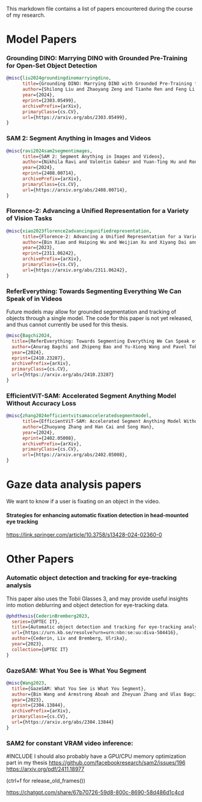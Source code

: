 This markdown file contains a list of papers encountered during the course of my research. 

# Model Papers

### Grounding DINO: Marrying DINO with Grounded Pre-Training for Open-Set Object Detection

```bibtex
@misc{liu2024groundingdinomarryingdino,
      title={Grounding DINO: Marrying DINO with Grounded Pre-Training for Open-Set Object Detection}, 
      author={Shilong Liu and Zhaoyang Zeng and Tianhe Ren and Feng Li and Hao Zhang and Jie Yang and Qing Jiang and Chunyuan Li and Jianwei Yang and Hang Su and Jun Zhu and Lei Zhang},
      year={2024},
      eprint={2303.05499},
      archivePrefix={arXiv},
      primaryClass={cs.CV},
      url={https://arxiv.org/abs/2303.05499}, 
}
```

### SAM 2: Segment Anything in Images and Videos

```bibtex
@misc{ravi2024sam2segmentimages,
      title={SAM 2: Segment Anything in Images and Videos}, 
      author={Nikhila Ravi and Valentin Gabeur and Yuan-Ting Hu and Ronghang Hu and Chaitanya Ryali and Tengyu Ma and Haitham Khedr and Roman Rädle and Chloe Rolland and Laura Gustafson and Eric Mintun and Junting Pan and Kalyan Vasudev Alwala and Nicolas Carion and Chao-Yuan Wu and Ross Girshick and Piotr Dollár and Christoph Feichtenhofer},
      year={2024},
      eprint={2408.00714},
      archivePrefix={arXiv},
      primaryClass={cs.CV},
      url={https://arxiv.org/abs/2408.00714}, 
}
```

### Florence-2: Advancing a Unified Representation for a Variety of Vision Tasks

```bibtex
@misc{xiao2023florence2advancingunifiedrepresentation,
      title={Florence-2: Advancing a Unified Representation for a Variety of Vision Tasks}, 
      author={Bin Xiao and Haiping Wu and Weijian Xu and Xiyang Dai and Houdong Hu and Yumao Lu and Michael Zeng and Ce Liu and Lu Yuan},
      year={2023},
      eprint={2311.06242},
      archivePrefix={arXiv},
      primaryClass={cs.CV},
      url={https://arxiv.org/abs/2311.06242}, 
}
```

### ReferEverything: Towards Segmenting Everything We Can Speak of in Videos

Future models may allow for grounded segmentation and tracking of objects through a single model.
The code for this paper is not yet released, and thus cannot currently be used for this thesis. 

```bibtex
@misc{Bagchi2024,
  title={ReferEverything: Towards Segmenting Everything We Can Speak of in Videos}, 
  author={Anurag Bagchi and Zhipeng Bao and Yu-Xiong Wang and Pavel Tokmakov and Martial Hebert},
  year={2024},
  eprint={2410.23287},
  archivePrefix={arXiv},
  primaryClass={cs.CV},
  url={https://arxiv.org/abs/2410.23287}
}
```

### EfficientViT-SAM: Accelerated Segment Anything Model Without Accuracy Loss

```bibtex
@misc{zhang2024efficientvitsamacceleratedsegmentmodel,
      title={EfficientViT-SAM: Accelerated Segment Anything Model Without Accuracy Loss}, 
      author={Zhuoyang Zhang and Han Cai and Song Han},
      year={2024},
      eprint={2402.05008},
      archivePrefix={arXiv},
      primaryClass={cs.CV},
      url={https://arxiv.org/abs/2402.05008}, 
}
```

# Gaze data analysis papers

We want to know if a user is fixating on an object in the video.

#### Strategies for enhancing automatic fixation detection in head-mounted eye tracking

https://link.springer.com/article/10.3758/s13428-024-02360-0


# Other Papers

### Automatic object detection and tracking for eye-tracking analysis

This paper also uses the Tobii Glasses 3, and may provide useful insights into motion deblurring and object detection for eye-tracking data.

```bibtex
@phdthesis{CederinBremberg2023, 
  series={UPTEC IT}, 
  title={Automatic object detection and tracking for eye-tracking analysis}, 
  url={https://urn.kb.se/resolve?urn=urn:nbn:se:uu:diva-504416}, 
  author={Cederin, Liv and Bremberg, Ulrika}, 
  year={2023}, 
  collection={UPTEC IT} 
}
```

### GazeSAM: What You See is What You Segment

```bibtex
@misc{Wang2023,
  title={GazeSAM: What You See is What You Segment}, 
  author={Bin Wang and Armstrong Aboah and Zheyuan Zhang and Ulas Bagci},
  year={2023},
  eprint={2304.13844},
  archivePrefix={arXiv},
  primaryClass={cs.CV},
  url={https://arxiv.org/abs/2304.13844}
}
```

### SAM2 for constant VRAM video inference:
#INCLUDE I should also probably have a GPU/CPU memory optimization part in my thesis
https://github.com/facebookresearch/sam2/issues/196
https://arxiv.org/pdf/2411.18977 


(ctrl+f for release_old_frames())

https://chatgpt.com/share/67b70726-59d8-800c-8690-58d486d1c4cd